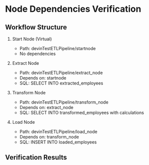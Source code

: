 # Node Dependencies Verification

## Workflow Structure
1. Start Node (Virtual)
   - Path: devinTestETLPipeline/startnode
   - No dependencies

2. Extract Node
   - Path: devinTestETLPipeline/extract_node
   - Depends on: startnode
   - SQL: SELECT INTO extracted_employees

3. Transform Node
   - Path: devinTestETLPipeline/transform_node
   - Depends on: extract_node
   - SQL: SELECT INTO transformed_employees with calculations

4. Load Node
   - Path: devinTestETLPipeline/load_node
   - Depends on: transform_node
   - SQL: INSERT INTO loaded_employees

## Verification Results


